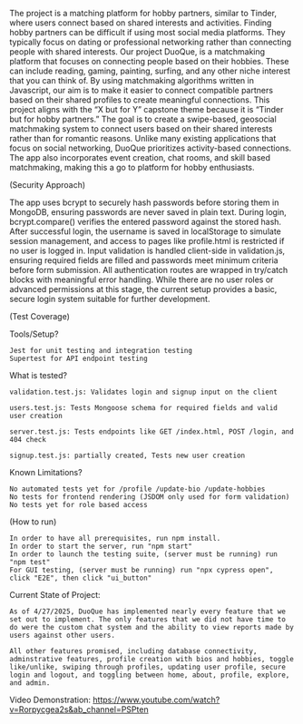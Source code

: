 The project is a matching platform for hobby partners, similar to Tinder, where users connect based on shared interests and activities.
Finding hobby partners can be difficult if using most social media platforms. They typically focus on dating or professional networking rather than connecting people with shared interests. Our project DuoQue, is a matchmaking platform that focuses on connecting people based on their hobbies. These can include reading, gaming, painting, surfing, and any other niche interest that you can think of. By using matchmaking algorithms written in Javascript, our aim is to make it easier to connect compatible partners based on their shared profiles to create meaningful connections. 
This project aligns with the “X but for Y” capstone theme because it is “Tinder but for hobby partners.” The goal is to create a swipe-based, geosocial matchmaking system to connect users based on their shared interests rather than for romantic reasons. 
Unlike many existing applications that focus on social networking, DuoQue prioritizes activity-based connections. The app also incorporates event creation, chat rooms, and skill based matchmaking, making this a go to platform for hobby enthusiasts.

(Security Approach)

The app uses bcrypt to securely hash passwords before storing them in MongoDB, ensuring passwords are never saved in plain text. During login, bcrypt.compare() verifies the entered password against the stored hash. After successful login, the username is saved in localStorage to simulate session management, and access to pages like profile.html is restricted if no user is logged in. Input validation is handled client-side in validation.js, ensuring required fields are filled and passwords meet minimum criteria before form submission. All authentication routes are wrapped in try/catch blocks with meaningful error handling. While there are no user roles or advanced permissions at this stage, the current setup provides a basic, secure login system suitable for further development.

(Test Coverage)

Tools/Setup?

	Jest for unit testing and integration testing
	Supertest for API endpoint testing

What is tested?

	validation.test.js: Validates login and signup input on the client

	users.test.js: Tests Mongoose schema for required fields and valid user creation
 
	server.test.js: Tests endpoints like GET /index.html, POST /login, and 404 check

	signup.test.js: partially created, Tests new user creation

Known Limitations?

	No automated tests yet for /profile /update-bio /update-hobbies
	No tests for frontend rendering (JSDOM only used for form validation)
	No tests yet for role based access
 
(How to run)

	In order to have all prerequisites, run npm install.
	In order to start the server, run "npm start"
	In order to launch the testing suite, (server must be running) run "npm test"
 	For GUI testing, (server must be running) run "npx cypress open", click "E2E", then click "ui_button"

Current State of Project:

	As of 4/27/2025, DuoQue has implemented nearly every feature that we set out to implement. The only features that we did not have time to do were the custom chat system and the ability to view reports made by users against other users.

	All other features promised, including database connectivity, adminstrative features, profile creation with bios and hobbies, toggle like/unlike, swiping through profiles, updating user profile, secure login and logout, and toggling between home, about, profile, explore, and admin.

Video Demonstration:
https://www.youtube.com/watch?v=Rorpycgea2s&ab_channel=PSPten
 
